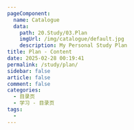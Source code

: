 ```yaml
---
pageComponent:
  name: Catalogue
  data:
    path: 20.Study/03.Plan
    imgUrl: /img/catalogue/default.jpg
    description: My Personal Study Plan
title: Plan - Content
date: 2025-02-28 00:19:41
permalink: /study/plan/
sidebar: false
article: false
comment: false
categories:
  - 目录页
  - 学习 - 目录页
tags:
  - 
---
```

